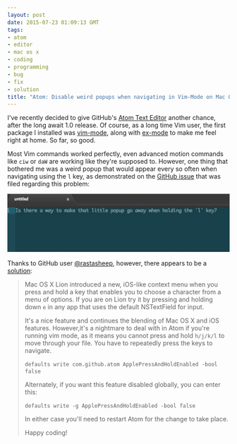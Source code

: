 ```yaml
---
layout: post
date: 2015-07-23 01:09:13 GMT
tags:
- atom
- editor
- mac os x
- coding
- programming
- bug
- fix
- solution
title: "Atom: Disable weird popups when navigating in Vim-Mode on Mac OS X"
---
```

I've recently decided to give GitHub's [Atom Text Editor](https://atom.io) another chance, after the long await 1.0 release. Of course, as a long time Vim user, the first package I installed was [vim-mode](https://atom.io/packages/vim-mode), along with [ex-mode](https://atom.io/packages/ex-mode) to make me feel right at home. So far, so good.

Most Vim commands worked perfectly, even advanced motion commands like `ciw` or `daW` are working like they're supposed to. However, one thing that bothered me was a weird popup that would appear every so often when navigating using the `l` key, as demonstrated on the [GitHub issue][iss] that was filed regarding this problem:

![](/images/posts/47dd0df22b66b59e8c7a5e2cada1eb876d9d8cb5fa7283effc7e247500a92b09.gif)

<!-- more -->

Thanks to GitHub user [@rastasheep][rs], however, there appears to be a [solution][sol]:

> Mac OS X Lion introduced a new, iOS-like context menu when you press and hold a key that enables you to choose a character from a menu of options. If you are on Lion try it by pressing and holding down `e` in any app that uses the default NSTextField for input.
>
> It's a nice feature and continues the blending of Mac OS X and iOS features. However,it's a nightmare to deal with in Atom if you're running vim mode, as it means you cannot press and hold `h/j/k/l` to move through your file. You have to repeatedly press the keys to navigate.
>
>     defaults write com.github.atom ApplePressAndHoldEnabled -bool false
>
> Alternately, if you want this feature disabled globally, you can enter this:
>
>     defaults write -g ApplePressAndHoldEnabled -bool false
>
> In either case you'll need to restart Atom for the change to take place.
>
> Happy coding!

[iss]: https://github.com/atom/vim-mode/issues/175
[rs]: https://github.com/rastasheep/
[sol]: https://gist.github.com/rastasheep/bfc8266eeb58b899054c
